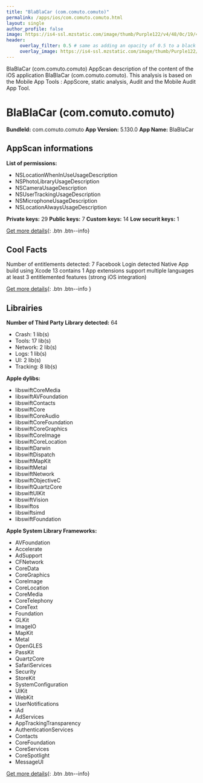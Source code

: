 ```yaml
---
title: "BlaBlaCar (com.comuto.comuto)"
permalink: /apps/ios/com.comuto.comuto.html
layout: single
author_profile: false
image: https://is4-ssl.mzstatic.com/image/thumb/Purple122/v4/48/0c/19/480c1996-589d-8461-1161-3210af4c0530/AppIcon-0-0-1x_U007emarketing-0-0-0-7-0-0-sRGB-0-0-0-GLES2_U002c0-512MB-85-220-0-0.png/512x512bb.jpg
header: 
     overlay_filter: 0.5 # same as adding an opacity of 0.5 to a black background
     overlay_image: https://is4-ssl.mzstatic.com/image/thumb/Purple122/v4/48/0c/19/480c1996-589d-8461-1161-3210af4c0530/AppIcon-0-0-1x_U007emarketing-0-0-0-7-0-0-sRGB-0-0-0-GLES2_U002c0-512MB-85-220-0-0.png/512x512bb.jpg
---
```

BlaBlaCar (com.comuto.comuto) AppScan description of the content of the iOS application BlaBlaCar (com.comuto.comuto). This analysis is based on the Mobile App Tools : AppScore, static analysis, Audit and the Mobile Audit App Tool.

# BlaBlaCar (com.comuto.comuto)

**BundleId:** com.comuto.comuto
**App Version:** 5.130.0
**App Name:** BlaBlaCar


## AppScan informations 

**List of permissions:** 
- NSLocationWhenInUseUsageDescription
- NSPhotoLibraryUsageDescription
- NSCameraUsageDescription
- NSUserTrackingUsageDescription
- NSMicrophoneUsageDescription
- NSLocationAlwaysUsageDescription
  
  
**Private keys:** 29
**Public keys:** 7
**Custom keys:** 14
**Low securit keys:** 1
  
[Get more details](/pricing.html){: .btn .btn--info}

## Cool Facts

Number of entitlements detected: 7
Facebook Login detected
Native App
build using Xcode 13
contains 1 App extensions
support multiple languages
at least 3 entitlemented features (strong iOS integration)
  
[Get more details](/pricing.html){: .btn .btn--info }

## Librairies 
**Number of Third Party Library detected:** 64
- Crash: 1 lib(s)
- Tools: 17 lib(s)
- Network: 2 lib(s)
- Logs: 1 lib(s)
- UI: 2 lib(s)
- Tracking: 8 lib(s)


**Apple dylibs:**
- libswiftCoreMedia
- libswiftAVFoundation
- libswiftContacts
- libswiftCore
- libswiftCoreAudio
- libswiftCoreFoundation
- libswiftCoreGraphics
- libswiftCoreImage
- libswiftCoreLocation
- libswiftDarwin
- libswiftDispatch
- libswiftMapKit
- libswiftMetal
- libswiftNetwork
- libswiftObjectiveC
- libswiftQuartzCore
- libswiftUIKit
- libswiftVision
- libswiftos
- libswiftsimd
- libswiftFoundation


**Apple System Library Frameworks:**
- AVFoundation
- Accelerate
- AdSupport
- CFNetwork
- CoreData
- CoreGraphics
- CoreImage
- CoreLocation
- CoreMedia
- CoreTelephony
- CoreText
- Foundation
- GLKit
- ImageIO
- MapKit
- Metal
- OpenGLES
- PassKit
- QuartzCore
- SafariServices
- Security
- StoreKit
- SystemConfiguration
- UIKit
- WebKit
- UserNotifications
- iAd
- AdServices
- AppTrackingTransparency
- AuthenticationServices
- Contacts
- CoreFoundation
- CoreServices
- CoreSpotlight
- MessageUI


  
[Get more details](/pricing.html){: .btn .btn--info}


